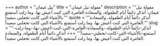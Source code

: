 +++
author = "نيل غيمان"
title = "مقولة نيل غيمان"
description = '''مقولة نيل غيمان: أتذكر دائماً أيام الطفولة، والسعادة الغامرة التي كنت أعيش بها، وما زلت أستمتع بالأشياء التي كانت تجعلني سعيداً.'''
quote = '''أتذكر دائماً أيام الطفولة، والسعادة الغامرة التي كنت أعيش بها، وما زلت أستمتع بالأشياء التي كانت تجعلني سعيداً.'''
slug = '''أتذكر-دائماً-أيام-الطفولة،-والسعادة-الغامرة-التي-كنت-أعيش-بها،-وما-زلت-أستمتع-بالأشياء-التي-كانت-تجعلني-سعيداً'''
+++
أتذكر دائماً أيام الطفولة، والسعادة الغامرة التي كنت أعيش بها، وما زلت أستمتع بالأشياء التي كانت تجعلني سعيداً.
